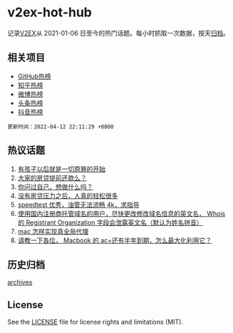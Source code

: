 # v2ex-hot-hub

 记录[V2EX](https://www.v2ex.com/)从 2021-01-06 日至今的热门话题。每小时抓取一次数据，按天[归档](archives)。
 
 ## 相关项目

- [GitHub热榜](https://github.com/lonnyzhang423/github-hot-hub)
- [知乎热榜](https://github.com/lonnyzhang423/zhihu-hot-hub)
- [微博热榜](https://github.com/lonnyzhang423/weibo-hot-hub)
- [头条热榜](https://github.com/lonnyzhang423/toutiao-hot-hub)
- [抖音热榜](https://github.com/lonnyzhang423/douyin-hot-hub)


 `更新时间：2022-04-12 22:11:29 +0800`

## 热议话题

1. [有孩子以后就是一切原罪的开始](https://www.v2ex.com/t/846513)
1. [大家的房贷提前还款么？](https://www.v2ex.com/t/846472)
1. [你问过自己，想做什么吗？](https://www.v2ex.com/t/846485)
1. [没有房贷压力之后，人真的轻松很多](https://www.v2ex.com/t/846454)
1. [speedtest 优秀，油管无法流畅 4k，求指导](https://www.v2ex.com/t/846419)
1. [使用国内注册商托管域名的用户，尽快更改修改域名信息的英文名， Whois 的 Registrant Organization 字段会泄露英文名（默认为姓名拼音）](https://www.v2ex.com/t/846393)
1. [mac 怎样实现真全局代理](https://www.v2ex.com/t/846531)
1. [请教一下各位， Macbook 的 ac+还有半年到期，怎么最大化利用它？](https://www.v2ex.com/t/846412)

## 历史归档

[archives](archives)

## License

See the [LICENSE](LICENSE) file for license rights and limitations (MIT).
